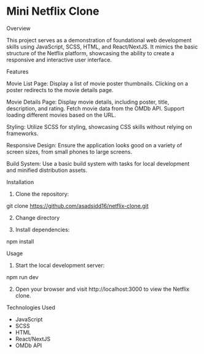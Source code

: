 # Mini Netflix Clone


Overview

This project serves as a demonstration of foundational web development skills using JavaScript, SCSS, HTML, and React/NextJS. It mimics the basic structure of the Netflix platform, showcasing the ability to create a responsive and interactive user interface.

Features

Movie List Page:
Display a list of movie poster thumbnails.
Clicking on a poster redirects to the movie details page.

Movie Details Page:
Display movie details, including poster, title, description, and rating.
Fetch movie data from the OMDb API.
Support loading different movies based on the URL.

Styling:
Utilize SCSS for styling, showcasing CSS skills without relying on frameworks.

Responsive Design:
Ensure the application looks good on a variety of screen sizes, from small phones to large screens.

Build System:
Use a basic build system with tasks for local development and minified distribution assets.

Installation

1. Clone the repository:

git clone https://github.com/asadsidd16/netflix-clone.git

2. Change directory

3. Install dependencies: 

npm install

Usage

1. Start the local development server:

npm run dev

2. Open your browser and visit http://localhost:3000 to view the Netflix clone.

Technologies Used

- JavaScript
- SCSS
- HTML
- React/NextJS
- OMDb API